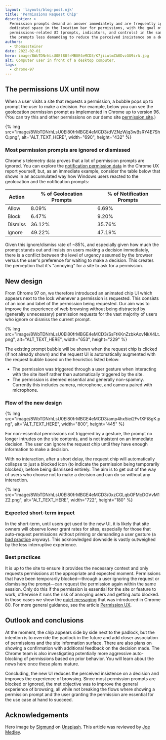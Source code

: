 ```yaml
---
layout: 'layouts/blog-post.njk'
title: 'Permissions Request Chip'
description: >
  Permission prompts demand an answer immediately and are frequently ignored. Chrome 97 adds
  dedicated space in the location bar for permissions, with the goal of putting all
  permissions-related UI (prompts, indicators, and controls) in the same place and thereby making
  the prompts less demanding to reduce the perceived insistence on a decision.
authors:
  - thomassteiner
date: 2022-02-01
hero: image/8WbTDNrhLsU0El80frMBGE4eMCD3/K7jiiutmZA0DvzGU9irA.jpg
alt: Computer user in front of a desktop computer.
tags:
  - chrome-97
---
```


## The permissions UX until now

When a user visits a site that requests a permission, a bubble pops up to prompt the user to make a
decision. For example, below you can see the geolocation permission prompt as implemented in Chrome
up to version 96. (You can try this and other permissions on our demo site
[permission.site](https://permission.site/).)

{% Img src="image/8WbTDNrhLsU0El80frMBGE4eMCD3/dVZNzWjq3wBsRY4E7ShO.png", alt="ALT_TEXT_HERE", width="690", height="432" %}

### Most permission prompts are ignored or dismissed

Chrome's telemetry data proves that a lot of permission prompts are ignored. You can explore the
[notification permission data](https://developers.google.com/web/updates/2020/02/notification-permission-data-in-crux)
in the Chrome UX report yourself, but, as an immediate example, consider the table below that shows
in an accumulated way how Windows users reacted to the geolocation and the notification prompts:

<div class="table-wrapper scrollbar">
<table>
<thead>
<tr>
<th>Action</th>
<th>% of Geolocation Prompts</th>
<th>% of Notification Prompts</th>
</tr>
</thead>
<tbody>
<tr>
<td>Allow</td>
<td>8.09%</td>
<td>6.69%</td>
</tr>
<tr>
<td>Block</td>
<td>6.47%</td>
<td>9.20%</td>
</tr>
<tr>
<td>Dismiss</td>
<td>36.12%</td>
<td>35.76%</td>
</tr>
<tr>
<td>Ignore</td>
<td>49.22%</td>
<td>47.19%</td>
</tr>
</tbody>
</table>
</div>

Given this ignore/dismiss rate of ~85%, and especially given how much the prompt stands out and
insists on users making a decision immediately, there is a conflict between the level of urgency
assumed by the browser versus the user's preference for waiting to make a decision. This creates the
perception that it's "annoying" for a site to ask for a permission.

## New design

From Chrome 97 on, we therefore introduced an animated chip UI which appears next to the lock
whenever a permission is requested. This consists of an icon and label of the permission being
requested. Our aim was to improve the experience of web browsing without being distracted by
(generally unnecessary) permission requests for the vast majority of users who ignore or dismiss the
current prompt.

{% Img src="image/8WbTDNrhLsU0El80frMBGE4eMCD3/SsFtKKnZzbkAovNkX4Lt.png", alt="ALT_TEXT_HERE", width="653", height="229" %}

The existing prompt bubble will be shown when the request chip is clicked (if not already shown) and
the request UI is automatically augmented with the request bubble based on the heuristics listed
below:

- The permission was triggered through a user gesture when interacting with the site itself rather
  than automatically triggered by the site.
- The permission is deemed essential and generally non-spammy. Currently this includes camera,
  microphone, and camera paired with microphone.

### Flow of the new design

{% Img src="image/8WbTDNrhLsU0El80frMBGE4eMCD3/amp4hx5iei2FvfXFt8gK.png", alt="ALT_TEXT_HERE", width="800", height="445" %}

For non-essential permissions not triggered by a gesture, the prompt no longer intrudes on the site
contents, and is not insistent on an immediate decision. The user can ignore the request chip until
they have enough information to make a decision.

With no interaction, after a short delay, the request chip will automatically collapse to just a
blocked icon (to indicate the permission being temporarily blocked), before being dismissed
entirely. The aim is to get out of the way of users who choose not to make a decision and can do so
without any interaction.

{% Img src="image/8WbTDNrhLsU0El80frMBGE4eMCD3/0xzCGLqbOFMcDGVvM1Z2.png", alt="ALT_TEXT_HERE", width="722", height="180" %}

### Expected short-term impact

In the short-term, until users get used to the new UI, it is likely that site owners will observe
lower grant rates for sites, especially for those that auto-request permissions without priming or
demanding a user gesture (a [bad practice](https://web.dev/notification-on-start/) anyway). This
acknowledged downside is vastly outweighed by the less interruptive experience.

### Best practices

It is up to the site to ensure it provides the necessary context and only requests permissions at
the appropriate and expected moment. Permissions that have been temporarily blocked—through a user
ignoring the request or dismissing the prompt—can request the permission again within the same
session. Only do this if the permission is essential for the site or feature to work, otherwise it
runs the risk of annoying users and getting auto blocked. In those cases we show the
[quiet messaging](https://blog.chromium.org/2020/01/introducing-quieter-permission-ui-for.html) that
was introduced in Chrome 80. For more general guidance, see the article
[Permission UX](https://developers.google.com/web/fundamentals/push-notifications/permission-ux).

## Outlook and conclusions

At the moment, the chip appears side by side next to the padlock, but the intention is to override
the padlock in the future and add closer association of permissions and the site information
surface. There are also plans on showing a confirmation with additional feedback on the decision
made. The Chrome team is also investigating potentially more aggressive auto-blocking of permissions
based on prior behavior. You will learn about the news here once these plans mature.

Concluding, the new UI reduces the perceived insistence on a decision and improves the experience of
browsing. Since most permission prompts are blocked or ignored, the met objective was to improve the
general experience of browsing, all while not breaking the flows where showing a permission prompt
and the user granting the permission are essential for the use case at hand to succeed.

## Acknowledgements

Hero image by [Sigmund](https://unsplash.com/@sigmund) on
[Unsplash](https://unsplash.com/photos/UmaojK7erQo). This article was reviewed by
[Joe Medley](https://github.com/jpmedley).
